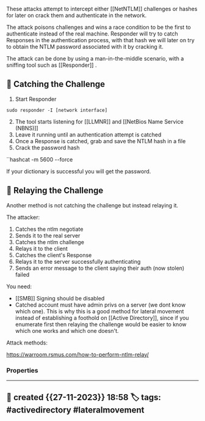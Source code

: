 
These attacks attempt to intercept either [[NetNTLM]] challenges or hashes for later on crack them and authenticate in the network.

The attack poisons challenges and wins a race condition to be the first to authenticate instead of the real machine. Responder will try to catch Responses in the authentication process, with that hash we will later on try to obtain the NTLM password associated with it by cracking it.  

The attack can be done by using a man-in-the-middle scenario, with a sniffing tool such as [[Responder]] .


## 📔 Catching the Challenge

1) Start Responder

`sudo responder -I [network interface]`

2) The tool starts listening for [[LLMNR]] and [[NetBios Name Service (NBNS)]]
3) Leave it running until an authentication attempt is catched
4) Once a Response is catched, grab and save the NTLM hash in a file
5) Crack the password hash

``hashcat -m 5600 <hash file> <password file> --force

If your dictionary is successful you will get the password.

## 📗 Relaying the Challenge

Another method is not catching the challenge but instead relaying it. 

The attacker:

1) Catches the ntlm negotiate
2) Sends it to the real server
3) Catches the ntlm challenge
4) Relays it to the client
5) Catches the client's Response
6) Relays it to the server successfully authenticating
7) Sends an error message to the client saying their auth (now stolen) failed

You need: 
- [[SMB]] Signing should be disabled
- Catched account must have admin privs on a server (we dont know which one). This is why this is a good method for lateral movement instead of establishing a foothold on [[Active Directory]], since if you enumerate first then relaying the challenge would be easier to know which one works and which one doesn't. 

Attack methods:

https://warroom.rsmus.com/how-to-perform-ntlm-relay/

### Properties
---
📆 created   {{27-11-2023}} 18:58
🏷️ tags: #activedirectory #lateralmovement
---

